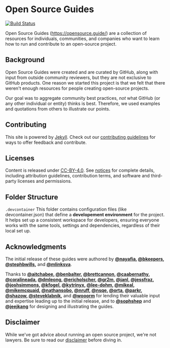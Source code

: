 # Open Source Guides
[![Build Status](https://github.com/github/opensource.guide/workflows/GitHub%20Actions%20CI/badge.svg)](https://github.com/github/opensource.guide/actions)

Open Source Guides (https://opensource.guide/) are a collection of resources for individuals, communities, and companies who want to learn how to run and contribute to an open-source project.

## Background
Open Source Guides were created and are curated by GitHub, along with input from outside community reviewers, but they are not exclusive to GitHub products. One reason we started this project is that we felt that there weren't enough resources for people creating open-source projects.

Our goal was to aggregate community best practices, *not* what GitHub (or any other individual or entity) thinks is best. Therefore, we used examples and quotations from others to illustrate our points.

## Contributing

This site is powered by [Jekyll](https://jekyllrb.com/). Check out our [contributing guidelines](/CONTRIBUTING.md) for ways to offer feedback and contribute.

## Licenses

Content is released under [CC-BY-4.0](https://creativecommons.org/licenses/by/4.0/). See [notices](notices.md) for complete details, including attribution guidelines, contribution terms, and software and third-party licenses and permissions.

## Folder Structure 

```.devcontainer``` This folder contains configuration files (like devcontainer.json) that define a <strong>developement environment</strong> for the project. 
It helps set up a consistent workspace for developers, ensuring everyone works with the same tools, settings and dependencies, regardless 
of their local set up. 


## Acknowledgments

The initial release of these guides were authored by **[@nayafia][1], [@bkeepers][2], [@stephbwills][3],** and **[@mlinksva][4]**.

Thanks to **[@aitchabee][5], [@benbalter][6], [@brettcannon][7], [@caabernathy][8], [@coralineada][9], [@dmleong][10], [@ericholscher][11], [@gr2m][12], [@janl][13], [@jessfraz][14], [@joshsimmons][15], [@kfogel][16], [@kytrinyx][17], [@lee-dohm][18], [@mikeal][19], [@mikemcquaid][20], [@nathansobo][21], [@nruff][22], [@nsqe][23], [@orta][24], [@parkr][25], [@shazow][26], [@steveklabnik][27],** and **[@wooorm][28]** for lending their valuable input and expertise leading up to the initial release, and to **[@sophshep][29]** and **[@jeejkang][30]** for designing and illustrating the guides.

## Disclaimer
While we've got advice about running an open source project, we're not lawyers. Be sure to read our [disclaimer](notices.md#legal-disclaimer) before diving in.

[1]:https://github.com/nayafia
[2]:https://github.com/bkeepers
[3]:https://github.com/stephbwills
[4]:https://github.com/mlinksva
[5]:https://github.com/aitchabee
[6]:https://github.com/benbalter
[7]:https://github.com/brettcannon
[8]:https://github.com/caabernathy
[9]:https://github.com/CoralineAda
[10]:https://github.com/dmleong
[11]:https://github.com/ericholscher
[12]:https://github.com/gr2m
[13]:https://github.com/janl
[14]:https://github.com/jessfraz
[15]:https://github.com/joshsimmons
[16]:https://github.com/kfogel
[17]:https://github.com/kytrinyx
[18]:https://github.com/lee-dohm
[19]:https://github.com/mikeal
[20]:https://github.com/MikeMcQuaid
[21]:https://github.com/nathansobo
[22]:https://github.com/nruff
[23]:https://github.com/nsqe
[24]:https://github.com/orta
[25]:https://github.com/parkr
[26]:https://github.com/shazow
[27]:https://github.com/steveklabnik
[28]:https://github.com/wooorm
[29]:https://github.com/sophshep
[30]:https://github.com/jeejkang
